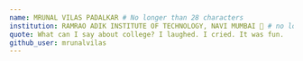 ```yaml
---
name: MRUNAL VILAS PADALKAR # No longer than 28 characters
institution: RAMRAO ADIK INSTITUTE OF TECHNOLOGY, NAVI MUMBAI 🚩 # no longer than 58 characters
quote: What can I say about college? I laughed. I cried. It was fun.
github_user: mrunalvilas
---
```

